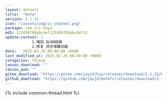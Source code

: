 ```yaml
---
layout: default
title:  "HuYa"
version: 2.1.22
icon: "/assets/img/ic_channel.png"
package: com.ccc.huya
md5: 123456789abcdef123456789abcdef12
update-content: |
            1.增加 DLNA投屏
            2.修复 虎牙弹幕功能
date:   2025-02-20 00:00:00 +0800
last_modified_at: 2025-02-20 00:00:00 +0800
categories: thread
lanzou_download: ""
lanzou_pwd: ""
gitee_download: "https://gitee.com/jayjd/hyy/releases/download/2.1.22/HuYa-2.1.22-20250220.apk"
github_download: "https://github.com/jayjd/HuYaTv/releases/download/2.1.22/HuYa-2.1.22-20250220.apk"
---
```

{% include common-thread.html %}